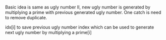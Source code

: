 Basic idea is same as ugly number II, new ugly number is generated by multiplying a prime with previous generated ugly number. One catch is need to remove duplicate.

idx[i] to save previous ugly number index which can be used to generate next ugly number by multiplying a prime[i]